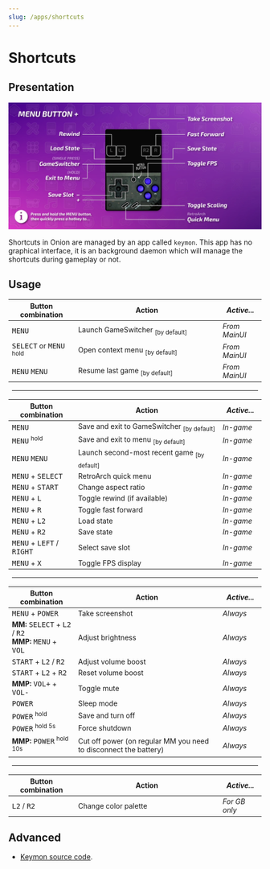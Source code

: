 ```yaml
---
slug: /apps/shortcuts
---
```


# Shortcuts

## Presentation

![](./assets/shortcuts.webp)

Shortcuts in Onion are managed by an app called `keymon`. This app has no graphical interface, it is an background daemon which will manage the shortcuts during gameplay or not.

## Usage



<table align="center">
    <thead>
        <tr>
            <th>Button combination</th>
            <th>Action</th>
            <th><em>Active...</em></th>
        </tr>
    </thead>
    <tbody>
        <tr>
            <td><kbd>MENU</kbd></td>
            <td>Launch GameSwitcher <sub>[by default]</sub></td>
            <td><em>From MainUI</em></td>
        </tr>
        <tr>
            <td><kbd>SELECT</kbd> or <kbd>MENU</kbd> <sup>hold</sup></td>
            <td>Open context menu <sub>[by default]</sub></td>
            <td><em>From MainUI</em></td>
        </tr>
        <tr>
            <td><kbd>MENU</kbd> <kbd>MENU</kbd></td>
            <td>Resume last game <sub>[by default]</sub></td>
            <td><em>From MainUI</em></td>
        </tr>
    </tbody>
    <tr class="table-separator">
        <td colspan="3">
            <hr />
        </td>
    </tr>
    <thead>
        <tr>
            <th>Button combination</th>
            <th>Action</th>
            <th><em>Active...</em></th>
        </tr>
    </thead>
    <tbody>
        <tr>
            <td><kbd>MENU</kbd></td>
            <td>Save and exit to GameSwitcher <sub>[by default]</sub></td>
            <td><em>In-game</em></td>
        </tr>
        <tr>
            <td><kbd>MENU</kbd> <sup>hold</sup></td>
            <td>Save and exit to menu <sub>[by default]</sub></td>
            <td><em>In-game</em></td>
        </tr>
        <tr>
            <td><kbd>MENU</kbd> <kbd>MENU</kbd></td>
            <td>Launch second-most recent game <sub>[by default]</sub></td>
            <td><em>In-game</em></td>
        </tr>
        <tr>
            <td><kbd>MENU</kbd> + <kbd>SELECT</kbd></td>
            <td>RetroArch quick menu</td>
            <td><em>In-game</em></td>
        </tr>
        <tr>
            <td><kbd>MENU</kbd> + <kbd>START</kbd></td>
            <td>Change aspect ratio</td>
            <td><em>In-game</em></td>
        </tr>
        <tr>
            <td><kbd>MENU</kbd> + <kbd>L</kbd></td>
            <td>Toggle rewind (if available)</td>
            <td><em>In-game</em></td>
        </tr>
        <tr>
            <td><kbd>MENU</kbd> + <kbd>R</kbd></td>
            <td>Toggle fast forward</td>
            <td><em>In-game</em></td>
        </tr>
        <tr>
            <td><kbd>MENU</kbd> + <kbd>L2</kbd></td>
            <td>Load state</td>
            <td><em>In-game</em></td>
        </tr>
        <tr>
            <td><kbd>MENU</kbd> + <kbd>R2</kbd></td>
            <td>Save state</td>
            <td><em>In-game</em></td>
        </tr>
        <tr>
            <td><kbd>MENU</kbd> + <kbd>LEFT</kbd> / <kbd>RIGHT</kbd></td>
            <td>Select save slot</td>
            <td><em>In-game</em></td>
        </tr>
        <tr>
            <td><kbd>MENU</kbd> + <kbd>X</kbd></td>
            <td>Toggle FPS display</td>
            <td><em>In-game</em></td>
        </tr>
    </tbody>
    <tr class="table-separator">
        <td colspan="3">
            <hr />
        </td>
    </tr>
    <thead>
        <tr>
            <th>Button combination</th>
            <th>Action</th>
            <th><em>Active...</em></th>
        </tr>
    </thead>
    <tbody>
        <tr>
            <td><kbd>MENU</kbd> + <kbd>POWER</kbd></td>
            <td>Take screenshot</td>
            <td><em>Always</em></td>
        </tr>
        <tr>
            <td><b>MM:</b> <kbd>SELECT</kbd> + <kbd>L2</kbd> / <kbd>R2</kbd><br /><b>MMP:</b> <kbd>MENU</kbd> +
                <kbd>VOL</kbd></td>
            <td>Adjust brightness</td>
            <td><em>Always</em></td>
        </tr>
        <tr>
            <td><kbd>START</kbd> + <kbd>L2</kbd> / <kbd>R2</kbd></td>
            <td>Adjust volume boost</td>
            <td><em>Always</em></td>
        </tr>
        <tr>
            <td><kbd>START</kbd> + <kbd>L2</kbd> + <kbd>R2</kbd></td>
            <td>Reset volume boost</td>
            <td><em>Always</em></td>
        </tr>
        <tr>
            <td><b>MMP:</b> <kbd>VOL+</kbd> + <kbd>VOL-</kbd></td>
            <td>Toggle mute</td>
            <td><em>Always</em></td>
        </tr>
        <tr>
            <td><kbd>POWER</kbd></td>
            <td>Sleep mode</td>
            <td><em>Always</em></td>
        </tr>
        <tr>
            <td><kbd>POWER</kbd> <sup>hold</sup></td>
            <td>Save and turn off</td>
            <td><em>Always</em></td>
        </tr>
        <tr>
            <td><kbd>POWER</kbd> <sup>hold 5s</sup></td>
            <td>Force shutdown</td>
            <td><em>Always</em></td>
        </tr>
        <tr>
            <td><b>MMP:</b> <kbd>POWER</kbd> <sup>hold 10s</sup></td>
            <td>Cut off power (on regular MM you need to disconnect the battery)</td>
            <td><em>Always</em></td>
        </tr>
    </tbody>
    <tr class="table-separator">
        <td colspan="3">
            <hr />
        </td>
    </tr>
    <thead>
        <tr>
            <th>Button combination</th>
            <th>Action</th>
            <th><em>Active...</em></th>
        </tr>
    </thead>
    <tbody>
        <tr>
            <td><kbd>L2</kbd> / <kbd>R2</kbd></td>
            <td>Change color palette</td>
            <td><em>For GB only</em></td>
        </tr>
    </tbody>
</table>

## Advanced

- [Keymon source code](https://github.com/OnionUI/Onion/blob/main/src/keymon/keymon.c).